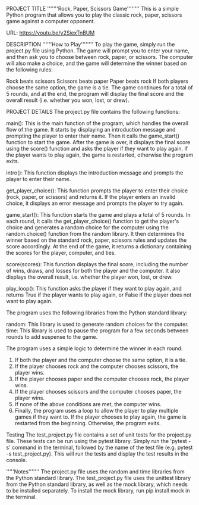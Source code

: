 PROJECT TITLE
'''''''Rock, Paper, Scissors Game''''''''
This is a simple Python program that allows you to play the classic rock, paper, scissors game against a computer opponent.


URL:   https://youtu.be/y2SiexTnBUM

DESCRIPTION
''''''How to Play''''''''
To play the game, simply run the project.py file using Python. The game will prompt you to enter your name, and then ask you to choose between rock, paper, or scissors. The computer will also make a choice, and the game will determine the winner based on the following rules:

Rock beats scissors
Scissors beats paper
Paper beats rock
If both players choose the same option, the game is a tie. The game continues for a total of 5 rounds, and at the end, the program will display the final score and the overall result (i.e. whether you won, lost, or drew).



PROJECT DETAILS
The project.py file contains the following functions:

main(): This is the main function of the program, which handles the overall flow of the game. It starts by displaying an introduction message and prompting the player to enter their name. Then it calls the game_start() function to start the game. After the game is over, it displays the final score using the
 score() function and asks the player if they want to play again. If the player wants to play again, the game is restarted, otherwise the program exits.

intro(): This function displays the introduction message and prompts the player to enter their name.

get_player_choice(): This function prompts the player to enter their choice (rock, paper, or scissors) and returns it. If the player enters an invalid choice, it displays an error message and prompts the player to try again.

game_start(): This function starts the game and plays a total of 5 rounds. In each round, it calls the get_player_choice() function to get the player's choice and generates a random choice for the computer using the random.choice() function from the random library. It then determines the winner based on the standard rock, paper, scissors rules and updates the score accordingly. At the end of the game, it returns a dictionary containing the scores for the player, computer, and ties.

score(scores): This function displays the final score, including the number of wins, draws, and losses for both the player and the computer. It also displays the overall result, i.e. whether the player won, lost, or drew.

play_loop(): This function asks the player if they want to play again, and returns True if the player wants to play again, or False if the player does not want to play again.

The program uses the following libraries from the Python standard library:

random: This library is used to generate random choices for the computer.
time: This library is used to pause the program for a few seconds between rounds to add suspense to the game.

The program uses a simple logic to determine the winner in each round:

1) If both the player and the computer choose the same option, it is a tie.
2) If the player chooses rock and the computer chooses scissors, the player wins.
3) If the player chooses paper and the computer chooses rock, the player wins.
4) If the player chooses scissors and the computer chooses paper, the player wins.
5) If none of the above conditions are met, the computer wins.
6) Finally, the program uses a loop to allow the player to play multiple games if they want to. If the player chooses to play again, the game is restarted from the beginning. Otherwise, the program exits.


Testing
The test_project.py file contains a set of unit tests for the project.py file. These tests can be run using the pytest library. Simply run the 'pytest -s' command in the terminal, followed by the name of the test file (e.g. pytest -s test_project.py). This will run the tests and display the test results in the console.

'''''Notes'''''''
The project.py file uses the random and time libraries from the Python standard library.
The test_project.py file uses the unittest library from the Python standard library, as well as the mock library, which needs to be installed separately. To install the mock library, run pip install mock in the terminal.